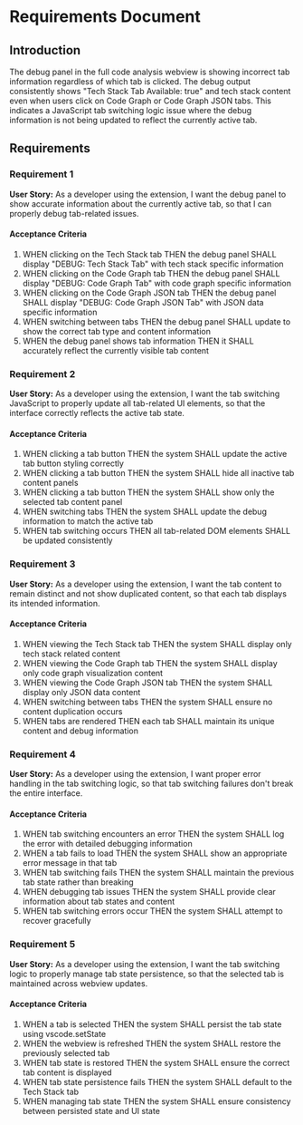 # Requirements Document

## Introduction

The debug panel in the full code analysis webview is showing incorrect tab information regardless of which tab is clicked. The debug output consistently shows "Tech Stack Tab Available: true" and tech stack content even when users click on Code Graph or Code Graph JSON tabs. This indicates a JavaScript tab switching logic issue where the debug information is not being updated to reflect the currently active tab.

## Requirements

### Requirement 1

**User Story:** As a developer using the extension, I want the debug panel to show accurate information about the currently active tab, so that I can properly debug tab-related issues.

#### Acceptance Criteria

1. WHEN clicking on the Tech Stack tab THEN the debug panel SHALL display "DEBUG: Tech Stack Tab" with tech stack specific information
2. WHEN clicking on the Code Graph tab THEN the debug panel SHALL display "DEBUG: Code Graph Tab" with code graph specific information  
3. WHEN clicking on the Code Graph JSON tab THEN the debug panel SHALL display "DEBUG: Code Graph JSON Tab" with JSON data specific information
4. WHEN switching between tabs THEN the debug panel SHALL update to show the correct tab type and content information
5. WHEN the debug panel shows tab information THEN it SHALL accurately reflect the currently visible tab content

### Requirement 2

**User Story:** As a developer using the extension, I want the tab switching JavaScript to properly update all tab-related UI elements, so that the interface correctly reflects the active tab state.

#### Acceptance Criteria

1. WHEN clicking a tab button THEN the system SHALL update the active tab button styling correctly
2. WHEN clicking a tab button THEN the system SHALL hide all inactive tab content panels
3. WHEN clicking a tab button THEN the system SHALL show only the selected tab content panel
4. WHEN switching tabs THEN the system SHALL update the debug information to match the active tab
5. WHEN tab switching occurs THEN all tab-related DOM elements SHALL be updated consistently

### Requirement 3

**User Story:** As a developer using the extension, I want the tab content to remain distinct and not show duplicated content, so that each tab displays its intended information.

#### Acceptance Criteria

1. WHEN viewing the Tech Stack tab THEN the system SHALL display only tech stack related content
2. WHEN viewing the Code Graph tab THEN the system SHALL display only code graph visualization content
3. WHEN viewing the Code Graph JSON tab THEN the system SHALL display only JSON data content
4. WHEN switching between tabs THEN the system SHALL ensure no content duplication occurs
5. WHEN tabs are rendered THEN each tab SHALL maintain its unique content and debug information

### Requirement 4

**User Story:** As a developer using the extension, I want proper error handling in the tab switching logic, so that tab switching failures don't break the entire interface.

#### Acceptance Criteria

1. WHEN tab switching encounters an error THEN the system SHALL log the error with detailed debugging information
2. WHEN a tab fails to load THEN the system SHALL show an appropriate error message in that tab
3. WHEN tab switching fails THEN the system SHALL maintain the previous tab state rather than breaking
4. WHEN debugging tab issues THEN the system SHALL provide clear information about tab states and content
5. WHEN tab switching errors occur THEN the system SHALL attempt to recover gracefully

### Requirement 5

**User Story:** As a developer using the extension, I want the tab switching logic to properly manage tab state persistence, so that the selected tab is maintained across webview updates.

#### Acceptance Criteria

1. WHEN a tab is selected THEN the system SHALL persist the tab state using vscode.setState
2. WHEN the webview is refreshed THEN the system SHALL restore the previously selected tab
3. WHEN tab state is restored THEN the system SHALL ensure the correct tab content is displayed
4. WHEN tab state persistence fails THEN the system SHALL default to the Tech Stack tab
5. WHEN managing tab state THEN the system SHALL ensure consistency between persisted state and UI state